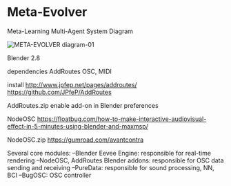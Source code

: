 # Meta-Evolver

Meta-Learning Multi-Agent System Diagram

![META-EVOLVER diagram-01](https://user-images.githubusercontent.com/34107769/105089272-30cc6900-5a9d-11eb-9378-8df827f564cb.png)

Blender 2.8

dependencies
AddRoutes
OSC, MIDI

install 
http://www.jpfep.net/pages/addroutes/
https://github.com/JPfeP/AddRoutes

AddRoutes.zip
enable add-on in Blender preferences

NodeOSC
https://floatbug.com/how-to-make-interactive-audiovisual-effect-in-5-minutes-using-blender-and-maxmsp/

NodeOSC.zip
https://gumroad.com/avantcontra


Several core modules:
–Blender Eevee Engine: responsible for real-time rendering
–NodeOSC, AddRoutes Blender addons: responsible for OSC data sending and receiving
–PureData: responsible for sound processing, NN, BCI
–BugOSC: OSC controller
